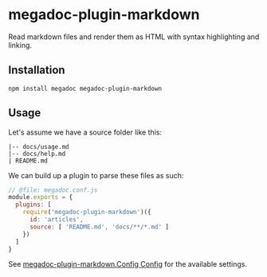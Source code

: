 # megadoc-plugin-markdown

Read markdown files and render them as HTML with syntax highlighting and linking.

## Installation

    npm install megadoc megadoc-plugin-markdown

## Usage

Let's assume we have a source folder like this:

```text
|-- docs/usage.md
|-- docs/help.md
| README.md
```

We can build up a plugin to parse these files as such:

```javascript
// @file: megadoc.conf.js
module.exports = {
  plugins: [
    require('megadoc-plugin-markdown')({
      id: 'articles',
      source: [ 'README.md', 'docs/**/*.md' ]
    })
  ]
}
```

See [megadoc-plugin-markdown.Config Config]() for the available settings.